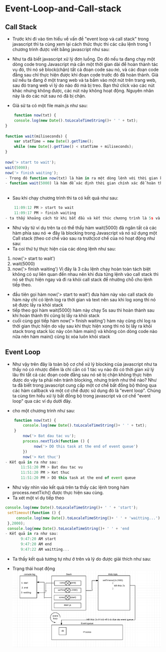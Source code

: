 # Event-Loop-and-Call-stack
## Call Stack
* Trước khi đi vào tìm hiểu về vấn đề "event loop và call stack" trong javascript thì ta cùng xem lại cách thức thực thi các câu lệnh trong 1 chương trình được viết bằng javascript như sau:
- Như ta đã biết javascript xử lý đơn luồng. Do đó nếu ta đang chạy một dòng code trong Javascript mà cần một thời gian dài để hoàn thành tác vụ đó, thì nó sẽ block(chặn) tất cả đoạn code sau nó, và các đoạn code đằng sau chỉ thực hiện được khi đoạn code trước đó đã hoàn thành. Giả sử nếu ta đang ở một trang web và ta bấm vào một nút trên trang web, sau đó trang web vì lý do nào đó mà bị treo. Bạn thử click vào các nút khác nhưng không được, các nút này không hoạt động. Nguyên nhân này là do các nút sau nó đã bị chặn.
* Giả sử ta có một file main.js như sau:
```javascript
    function now(txt) {
    console.log(new Date().toLocaleTimeString()+ ' ' + txt);
}

function wait(miliseconds) {
    var statTime = new Date().getTime();
    while (new Date().getTime() < statTime + miliseconds);
}

now('> start to wait');
wait(5000);
now('> finish waiting');
- Trong đó function now(txt) là hàm in ra một dòng lệnh với thời gian khi bắt đầu thực thi và kết thúc. 
- function wait(5000) là hàm để xác định thời gian chính xác để hoàn thành tác vụ
    
```
* Sau khi chạy chương trình thì ta có kết quả như sau:
```javascript
    11:09:12 PM > start to wait
    11:09:17 PM > finish waiting
- ta thấy khoảng cách từ khi bắt đầu và kết thúc chương trình là 5s và 5s này chính là thời gian hàm wait(5000) hoàn thành.
```
* Như vậy từ ví dụ trên ta có thể thấy hàm wait(5000) đã ngăn tất cả các hàm phía sau nó => đây là blocking trong Javascript và nó sử dụng một Call stack (theo cơ chế vào sau ra trước)cơ chế của nó hoạt động như sau:
* Ta coi thứ tự thực hiện của các dòng lệnh như sau:
1. now('> start to wait')
2. wait(5000)
3. now('> finish waiting')
Vì đây là 3 câu lệnh chạy hoàn toàn tách biệt không có sự liên quan đến nhau nên khi đưa từng lệnh vào call stack thì nó sẽ thực hiện ngay và đi ra khỏi call stack để nhường chỗ cho lệnh tiếp theo.
- đầu tiên gọi hàm now('> start to wait') đưa hàm này vào call stack do hàm này chỉ có lệnh log ra thời gian và text nên sau khi log xong thì nó sẽ được lấy ra khỏi stack
- tiếp theo gọi hàm wait(5000) hàm này chạy 5s sau thì hoàn thành sau khi hoàn thành thì cũng bị lấy ra khỏi stack
- cuối cùng gọi tiếp hàm now('> finish waiting') hàm này cũng chỉ log ra thời gian thực hiện do vậy sau khi thực hiện xong thì nó bị lấy ra khỏi stack trong stack lúc này còn hàm main() và không còn dòng code nào nữa nên hàm main() cũng bị xóa luôn khỏi stack
## Event Loop
* Như vậy trên đây là toàn bộ cơ chế xử lý blocking của javascript như ta thấy nó có nhược điểm là chỉ cần có 1 tác vụ nào đó có thời gian xử lý lâu thì tất cả các đoạn code đằng sau nó sẽ bị chặn không thực hiện được do vậy ta phải nên tránh blocking, nhưng tránh như thế nào? Như ta đã biết trong javascript cung cấp một cơ chế bất đồng bộ thông qua các hàm callback và một cơ chế được sử dụng đó là "event loop". Chúng ta cùng tìm hiểu xử lý bất đồng bộ trong javascript và cơ chế "event loop" qua các ví dụ dưới đây.
- cho một chương trình như sau:
```javascript
    function now(txt) {
        console.log(new Date().toLocaleTimeString()+ ' ' + txt);
    }
        now('> Bat dau tac vu');
        process.nextTick(function () {
             now('> DO this task at the end of event queue')
        })
        now('> Ket thuc')
- Kết quả in ra như sau:
       11:51:20 PM > Bat dau tac vu
       11:51:20 PM > Ket thuc
       11:51:20 PM > DO this task at the end of event queue

```
- Như vậy nhìn vào kết quả trên ta thấy các lệnh trong hàm process.nextTich() được thực hiện sau cùng.
- Ta xét một ví dụ tiếp theo
```javascript
console.log(new Date().toLocaleTimeString()+ ' ' + 'start');
 setTimeout(function () {
     console.log(new Date().toLocaleTimeString()+ ' ' + 'waitting...')
 },2000);
 console.log(new Date().toLocaleTimeString()+ ' ' + 'end
- Kết quả in ra như sau:
       9:47:20 AM start
       9:47:20 AM end
       9:47:22 AM waitting...   
```
- Ta thấy kết quả tương tự như ở trên và lý do được giải thích như sau:
* Trạng thái hoạt động
    ![Image](s.png)






